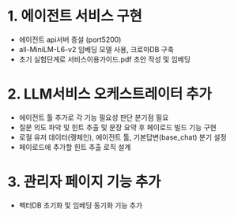 

# 1. 에이전트 서비스 구현

- 에이전트 api서버 증설 (port5200)
- all-MiniLM-L6-v2 임베딩 모델 사용, 크로마DB 구축
- 초기 실험단계로 서비스이용가이드.pdf 초안 작성 및 임베딩

# 2. LLM서비스 오케스트레이터 추가

- 에이전트 툴 추가로 각 기능 필요성 판단 분기점 필요
- 질문 의도 파악 및 힌트 추출 및 문장 요약 후 페이로드 빌드 기능 구현
- 로컬 유저 데이터(랭체인), 에이전트 툴, 기본답변(base_chat) 분기 설정
- 페이로드에 추가할 힌트 추출 로직 설계

# 3. 관리자 페이지 기능 추가

- 벡터DB 초기화 및 임베딩 동기화 기능 추가

